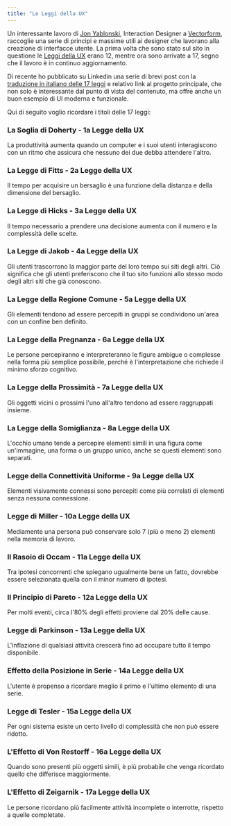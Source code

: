 ```yaml
---
title: "Le Leggi della UX"
---
```

Un interessante lavoro di [Jon Yablonski](https://jonyablonski.com), Interaction Designer a [Vectorform](https://www.vectorform.com/), raccoglie una serie di principi e massime utili ai designer che lavorano alla creazione di interfacce utente. La prima volta che sono stato sul sito in questione le [Leggi della UX](https://lawsofux.com/) erano 12, mentre ora sono arrivate a 17, segno che il lavoro è in continuo aggiornamento.

Di recente ho pubblicato su Linkedin una serie di brevi post con la [traduzione in italiano delle 17 leggi](https://www.linkedin.com/feed/topic/?keywords=%23leggidellaux) e relativo link al progetto principale, che non solo è interessante dal punto di vista del contenuto, ma offre anche un buon esempio di UI moderna e funzionale.

Qui di seguito voglio ricordare i titoli delle 17 leggi:

### La Soglia di Doherty - 1a Legge della UX
La produttività aumenta quando un computer e i suoi utenti interagiscono con un ritmo che assicura che nessuno dei due debba attendere l'altro.

### La Legge di Fitts - 2a Legge della UX
Il tempo per acquisire un bersaglio è una funzione della distanza e della dimensione del bersaglio.

### La Legge di Hicks - 3a Legge della UX
Il tempo necessario a prendere una decisione aumenta con il numero e la complessità delle scelte.

### La Legge di Jakob - 4a Legge della UX
Gli utenti trascorrono la maggior parte del loro tempo sui siti degli altri. Ciò significa che gli utenti preferiscono che il tuo sito funzioni allo stesso modo degli altri siti che già conoscono.

### La Legge della Regione Comune - 5a Legge della UX
Gli elementi tendono ad essere percepiti in gruppi se condividono un'area con un confine ben definito.

### La Legge della Pregnanza - 6a Legge della UX
Le persone percepiranno e interpreteranno le figure ambigue o complesse nella forma più semplice possibile, perché è l'interpretazione che richiede il minimo sforzo cognitivo.

### La Legge della Prossimità - 7a Legge della UX
Gli oggetti vicini o prossimi l'uno all'altro tendono ad essere raggruppati insieme.

### La Legge della Somiglianza - 8a Legge della UX
L'occhio umano tende a percepire elementi simili in una figura come un'immagine, una forma o un gruppo unico, anche se questi elementi sono separati.

### Legge della Connettività Uniforme - 9a Legge della UX
Elementi visivamente connessi sono percepiti come più correlati di elementi senza nessuna connessione.

### Legge di Miller - 10a Legge della UX
Mediamente una persona può conservare solo 7 (più o meno 2) elementi nella memoria di lavoro.

### Il Rasoio di Occam - 11a Legge della UX
Tra ipotesi concorrenti che spiegano ugualmente bene un fatto, dovrebbe essere selezionata quella con il minor numero di ipotesi.

### Il Principio di Pareto - 12a Legge della UX
Per molti eventi, circa l'80% degli effetti proviene dal 20% delle cause.

### Legge di Parkinson - 13a Legge della UX
L'inflazione di qualsiasi attività crescerà fino ad occupare tutto il tempo disponibile.

### Effetto della Posizione in Serie - 14a Legge della UX
L'utente è propenso a ricordare meglio il primo e l'ultimo elemento di una serie.

### Legge di Tesler - 15a Legge della UX
Per ogni sistema esiste un certo livello di complessità che non può essere ridotto.

### L'Effetto di Von Restorff - 16a Legge della UX
Quando sono presenti più oggetti simili, è più probabile che venga ricordato quello che differisce maggiormente.

### L'Effetto di Zeigarnik - 17a Legge della UX
Le persone ricordano più facilmente attività incomplete o interrotte, rispetto a quelle completate.
